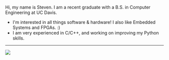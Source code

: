 Hi, my name is Steven. I am a recent graduate with a B.S. in Computer Engineering at UC Davis.

* I'm interested in all things software & hardware! I also like Embedded Systems and FPGAs. :)
* I am very experienced in C/C++, and working on improving my Python skills.

<hr>

![](https://komarev.com/ghpvc/?username=heyitzsteve&style=flat-square)

<!--
**HeyItzSteve/heyitzsteve** is a ✨ _special_ ✨ repository because its `README.md` (this file) appears on your GitHub profile.

Here are some ideas to get you started:

- 🔭 I’m currently working on ...
- 🌱 I’m currently learning ...
- 👯 I’m looking to collaborate on ...
- 🤔 I’m looking for help with ...
- 💬 Ask me about ...
- 📫 How to reach me: ...
- 😄 Pronouns: ...
- ⚡ Fun fact: ...
-->

